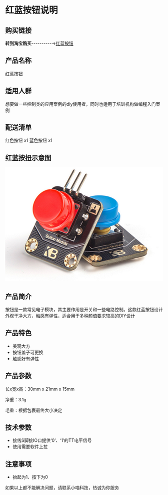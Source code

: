 # 红蓝按钮说明

## 购买链接

__转到淘宝购买__----------→[红蓝按钮](https://item.taobao.com/item.htm?spm=a1z10.3-c-s.w4002-17001215033.30.4d38762ecmTQrB&id=555317774482)

## 产品名称

红蓝按钮

## 适用人群

想要做一些控制类的应用案例的diy使用者，同时也适用于培训机构做编程入门案例

## 配送清单

红色按钮 x1
蓝色按钮 x1

## 红蓝按扭示意图

![](./button/button_1.png)  

## 产品简介

按钮是一款常见电子模块，其主要作用是开关和一些电路控制。这款红蓝按钮设计外观干净大方，触感有弹性，适合用于多种颜值要求较高的DIY设计

## 产品特色

- 美观大方
- 按钮盖子可更换
- 触感好有弹性

## 产品参数

长x宽x高：30mm x 21mm x 15mm

净重：3.1g

毛重：根据包裹最终大小决定

## 技术参数

- 接线S脚接IO口提供‘0’、‘1’的TT电平信号
- 使用需要软件上拉

## 注意事项

- 抬起为1、按下为0  

如果以上都不能解决问题，请联系小喵科技，热诚为你服务